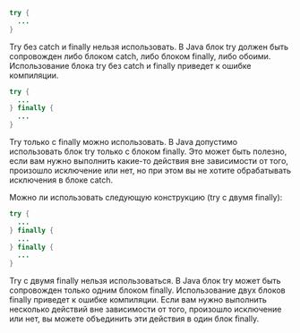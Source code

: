 ```java
try {
  ...
}
```
Try без catch и finally нельзя использовать. В Java блок try должен быть сопровожден либо блоком catch, либо блоком finally, либо обоими. Использование блока try без catch и finally приведет к ошибке компиляции.


```java
try {
  ...
} finally {
  ...
}
```
Try только с finally можно использовать. В Java допустимо использовать блок try только с блоком finally. Это может быть полезно, если вам нужно выполнить какие-то действия вне зависимости от того, произошло исключение или нет, но при этом вы не хотите обрабатывать исключения в блоке catch.

Можно ли использовать следующую конструкцию (try с двумя finally):

```java
try {
  ...
} finally {
  ...
} finally {
  ...
}
```
Try с двумя finally нельзя использоваться. В Java блок try может быть сопровожден только одним блоком finally. Использование двух блоков finally приведет к ошибке компиляции. Если вам нужно выполнить несколько действий вне зависимости от того, произошло исключение или нет, вы можете объединить эти действия в один блок finally.